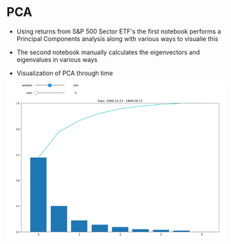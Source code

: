 # PCA
* Using returns from S&P 500 Sector ETF's the first notebook performs a Principal Components analysis along with various ways to visualie this
* The second notebook manually calculates the eigenvectors and eigenvalues in various ways

* Visualization of PCA through time 

![example-widget](_images/pca_time.gif)
